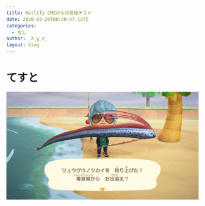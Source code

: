 ```yaml
---
title: Netlify CMSからの投稿テスト
date: 2020-03-26T08:20:47.137Z
categories:
  - なし
author: _X_y_z_
layout: blog
---
```

# てすと

![undefined](/source/images/ET_lnOxUEAAldzQ.jpg)



